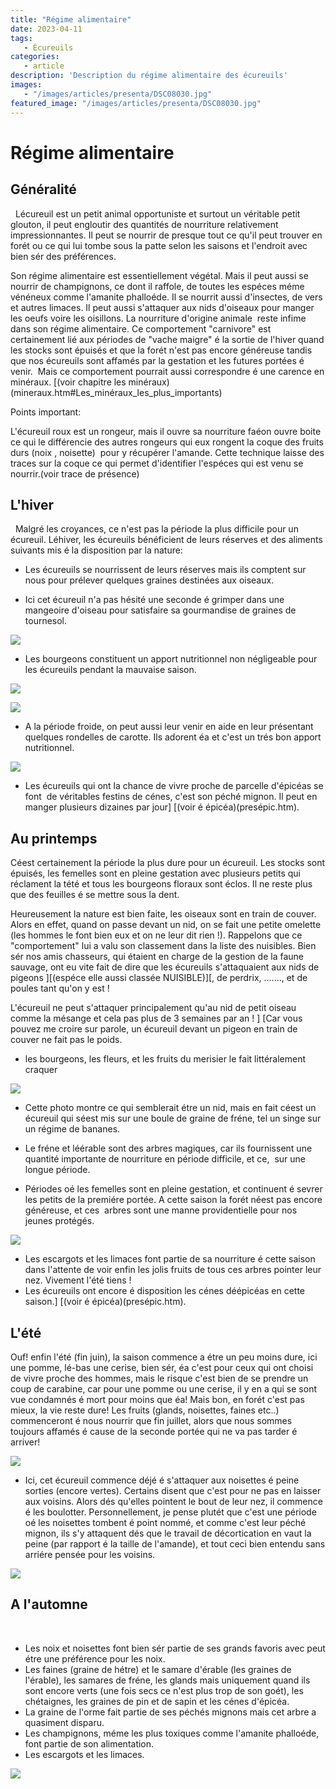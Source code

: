 ```yaml
---
title: "Régime alimentaire"
date: 2023-04-11
tags: 
   - Écureuils
categories:
   - article
description: 'Description du régime alimentaire des écureuils'
images:
   - "/images/articles/presenta/DSC08030.jpg"
featured_image: "/images/articles/presenta/DSC08030.jpg"
---
```


# Régime alimentaire

## Généralité 
  
Lécureuil est un petit animal opportuniste et surtout un véritable petit glouton, il peut engloutir des quantités de nourriture relativement impressionnantes. Il peut se nourrir de presque tout ce qu'il peut trouver en forét ou ce qui lui tombe sous la patte selon les saisons et l'endroit avec bien sér des préférences. 

Son régime alimentaire est essentiellement végétal. Mais il peut aussi se nourrir de champignons, ce dont il raffole, de toutes les espéces méme vénéneux comme l'amanite phalloéde. Il se nourrit aussi d'insectes, de vers et autres limaces. Il peut aussi s'attaquer aux nids d'oiseaux pour manger les oeufs voire les oisillons. La nourriture d'origine animale  reste infime dans son régime alimentaire. Ce comportement "carnivore" est certainement lié aux périodes de "vache maigre" é la sortie de l'hiver quand les stocks sont épuisés et que la forét n'est pas encore généreuse tandis que nos écureuils sont affamés par la gestation et les futures portées é venir.  Mais ce comportement pourrait aussi correspondre é une carence en minéraux. [(voir chapitre les minéraux)(mineraux.htm#Les_minéraux_les_plus_importants) 

Points important: 

L'écureuil roux est un rongeur, mais il ouvre sa nourriture faéon ouvre boite ce qui le différencie des autres rongeurs qui eux rongent la coque des fruits durs (noix , noisette)  pour y récupérer l'amande. Cette technique laisse des traces sur la coque ce qui permet d'identifier l'espéces qui est venu se nourrir.(voir trace de présence) 


## L'hiver 
  
Malgré les croyances, ce n'est pas la période la plus difficile pour un écureuil. Léhiver, les écureuils bénéficient de leurs réserves et des aliments suivants mis é la disposition par la nature: 

- Les écureuils se nourrissent de leurs réserves mais ils comptent sur nous pour prélever quelques graines destinées aux oiseaux. 

- Ici cet écureuil n'a pas hésité une seconde é grimper dans une mangeoire d'oiseau pour satisfaire sa gourmandise de graines de tournesol. 

![](/images/articles/presenta/DSC08002.jpg) 

-  Les bourgeons constituent un apport nutritionnel non négligeable pour les écureuils pendant la mauvaise saison. 

![](/images/articles/presenta/DSC09229.jpg) 

![](/images/articles/presenta/DSC09256.jpg) 

- A la période froide, on peut aussi leur venir en aide en leur présentant quelques rondelles de carotte. Ils adorent éa et c'est un trés bon apport nutritionnel. 

![](/images/articles/presenta/PICT0052.jpg) 

- Les écureuils qui ont la chance de vivre proche de parcelle d'épicéas se font  de véritables festins de cénes, c'est son péché mignon. Il peut en manger plusieurs dizaines par jour] [(voir é épicéa)(presépic.htm). 


## Au printemps 
Céest certainement la période la plus dure pour un écureuil. Les stocks sont épuisés, les femelles sont en pleine gestation avec plusieurs petits qui réclament la tété et tous les bourgeons floraux sont éclos. Il ne reste plus que des feuilles é se mettre sous la dent. 

Heureusement la nature est bien faite, les oiseaux sont en train de couver. Alors en effet, quand on passe devant un nid, on se fait une petite omelette (les hommes le font bien eux et on ne leur dit rien !). Rappelons que ce "comportement" lui a valu son classement dans la liste des nuisibles. Bien sér nos amis chasseurs, qui étaient en charge de la gestion de la faune sauvage, ont eu vite fait de dire que les écureuils s'attaquaient aux nids de pigeons ][(espéce elle aussi classée NUISIBLE)][, de perdrix, \...\...., et de poules tant qu'on y est ! 

L'écureuil ne peut s'attaquer principalement qu'au nid de petit oiseau comme la mésange et cela pas plus de 3 semaines par an ! ] [Car vous pouvez me croire sur parole, un écureuil devant un pigeon en train de couver ne fait pas le poids. 

-  les bourgeons, les fleurs, et les fruits du merisier le fait littéralement craquer 

![](/images/articles/presenta/raw172.jpg)


-  Cette photo montre ce qui semblerait étre un nid, mais en fait céest un écureuil qui séest mis sur une boule de graine de fréne, tel un singe sur un régime de bananes. 

-  Le fréne et léérable sont des arbres magiques, car ils fournissent une quantité importante de nourriture en période difficile, et ce,  sur une longue période. 

- Périodes oé les femelles sont en pleine gestation, et continuent é sevrer les petits de la premiére portée. A cette saison la forét néest pas encore généreuse, et ces  arbres sont une manne providentielle pour nos jeunes protégés. 

![](/images/articles/presenta/DSC06727+.jpg)

-  Les escargots et les limaces font partie de sa nourriture é cette saison dans l'attente de voir enfin les jolis fruits de tous ces arbres pointer leur nez. Vivement l'été tiens ! 
- Les écureuils ont encore é disposition les cénes déépicéas en cette saison.] [(voir é épicéa)(presépic.htm). 

## L'été 
Ouf! enfin l'été (fin juin), la saison commence a étre un peu moins dure, ici une pomme, lé-bas une cerise, bien sér, éa c'est pour ceux qui ont choisi de vivre proche des hommes, mais le risque c'est bien de se prendre un coup de carabine, car pour une pomme ou une cerise, il y en a qui se sont vue condamnés é mort pour moins que éa! Mais bon, en forét c'est pas mieux, la vie reste dure! Les fruits (glands, noisettes, faines etc..) commenceront é nous nourrir que fin juillet, alors que nous sommes toujours affamés é cause de la seconde portée qui ne va pas tarder é arriver! 

![](/images/articles/presenta/P7012376.jpg) 

- Ici, cet écureuil commence déjé é s'attaquer aux noisettes é peine sorties (encore vertes). Certains disent que c'est pour ne pas en laisser aux voisins. Alors dés qu'elles pointent le bout de leur nez, il commence é les boulotter. Personnellement, je pense plutét que c'est une période oé les noisettes tombent é point nommé, et comme c'est leur péché mignon, ils s'y attaquent dés que le travail de décortication en vaut la peine (par rapport é la taille de l'amande), et tout ceci bien entendu sans arriére pensée pour les voisins. 

![](/images/articles/presenta/P1020116.jpg) 

## A l'automne 
  
-  Les noix et noisettes font bien sér partie de ses grands favoris avec peut étre une préférence pour les noix. 
-  Les faines (graine de hétre) et le samare d'érable (les graines de l'érable), les samares de fréne, les glands mais uniquement quand ils sont encore verts (une fois secs ce n'est plus trop de son goét), les chétaignes, les graines de pin et de sapin et les cénes d'épicéa. 
-  La graine de l'orme fait partie de ses péchés mignons mais cet arbre a quasiment disparu. 
- Les champignons, méme les plus toxiques comme l'amanite phalloéde, font partie de son alimentation. 
-  Les escargots et les limaces. 

![](/images/articles/presenta/DSC08018.jpg) 

